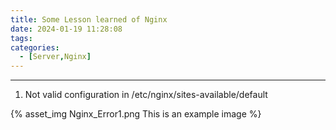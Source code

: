 ```yaml
---
title: Some Lesson learned of Nginx
date: 2024-01-19 11:28:08
tags:
categories:
  - [Server,Nginx]
---
```


***

1. Not valid configuration in /etc/nginx/sites-available/default

{% asset_img Nginx_Error1.png This is an example image %}